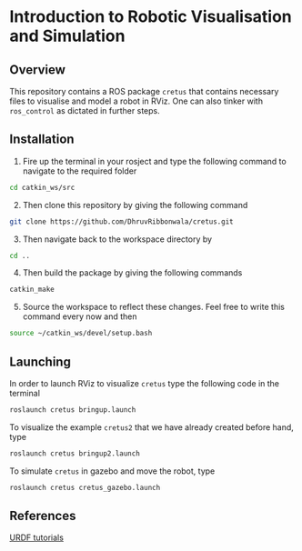 # Introduction to Robotic Visualisation and Simulation

## Overview
This repository contains a ROS package `cretus` that contains necessary files to visualise and model a robot in RViz. One can also tinker with `ros_control` as dictated in further steps.

## Installation

1. Fire up the terminal in your rosject and type the following command to navigate to the required folder  
 ```bash
 cd catkin_ws/src
 ```
2. Then clone this repository by giving the following command  
 ```bash
 git clone https://github.com/DhruvRibbonwala/cretus.git
 ```
3. Then navigate back to the workspace directory by  
 ```bash
 cd ..
 ```
4. Then build the package by giving the following commands  
 ```bash
 catkin_make
 ```
5. Source the workspace to reflect these changes. Feel free to write this command every now and then
 ```bash
 source ~/catkin_ws/devel/setup.bash
 ```
 ## Launching
 In order to launch RViz to visualize `cretus` type the following code in the terminal
 ```bash
 roslaunch cretus bringup.launch
 ```
 To visualize the example `cretus2` that we have already created before hand, type
 ```bash
 roslaunch cretus bringup2.launch
 ```
 To simulate `cretus` in gazebo and move the robot, type
 ```bash
 roslaunch cretus cretus_gazebo.launch
 ```
 
## References
[URDF tutorials](https://wiki.ros.org/urdf/Tutorials)
